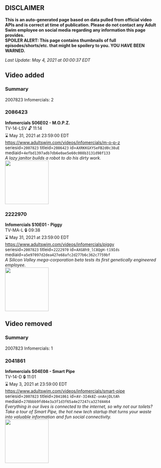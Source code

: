 ## DISCLAIMER
**This is an auto-generated page based on data pulled from official video APIs and is correct at time of publication. Please do not contact any Adult Swim employee on social media regarding any information this page provides.**  
**SPOILER ALERT: This page contains thumbnails of full episodes/shorts/etc. that might be spoilery to you. YOU HAVE BEEN WARNED.**  

_Last Update: May 4, 2021 at 00:00:37 EDT_
## Video added
### Summary
2007823 Infomercials: 2  
### 2086423
**Infomercials S06E02 - M.O.P.Z.**  
TV-14-LSV 🔓 11:14  
⌛ May 31, 2021 at 23:59:00 EDT  
https://www.adultswim.com/videos/infomercials/m-o-p-z  
seriesid=`2007823` titleid=`2086423` id=`AXRKKGXYSeFB2d0c38uE` mediaid=`4efbd1397adb7db6e0ae5e60c008b3131d98f133`  
_A lazy janitor builds a robot to do his dirty work._  
<a href="https://media.cdn.adultswim.com/uploads/20200902/thumbnails/2_20921511189-infomercials_mopz_1.jpg"><img src="https://media.cdn.adultswim.com/uploads/20200902/thumbnails/2_20921511189-infomercials_mopz_1.jpg" height="144px" /></a>
### 2222970
**Infomercials S10E01 - Piggy**  
TV-MA-L 🔒 09:38  
⌛ May 31, 2021 at 23:59:00 EDT  
https://www.adultswim.com/videos/infomercials/piggy  
seriesid=`2007823` titleid=`2222970` id=`AXG8h9_lC8QgH-t19Ids` mediaid=`a5e97097d2dea427e68afc2d277b6c362c7759bf`  
_A Silicon Valley mega-corporation beta tests its first genetically engineered employee._  
<a href="https://media.cdn.adultswim.com/uploads/20200428/thumbnails/2_204281238546-infomercials_Piggy_dup-20200408.jpg"><img src="https://media.cdn.adultswim.com/uploads/20200428/thumbnails/2_204281238546-infomercials_Piggy_dup-20200408.jpg" height="144px" /></a>
## Video removed
### Summary
2007823 Infomercials: 1  
### 2041861
**Infomercials S04E08 - Smart Pipe**  
TV-14-D 🔒 11:01  
⌛ May 3, 2021 at 23:59:00 EDT  
https://www.adultswim.com/videos/infomercials/smart-pipe  
seriesid=`2007823` titleid=`2041861` id=`AV-3I4k8Z-onAnjDLtAh` mediaid=`278bbb9fd04e3a3f1d3f65a4e27247ca327d4464`  
_Everything in our lives is connected to the internet, so why not our toilets? Take a tour of Smart Pipe, the hot new tech startup that turns your waste into valuable information and fun social connectivity._  
<a href="https://i.cdn.turner.com/adultswim/big/image-upload/thumbnails/thumb-2_image-15150982592352.jpg"><img src="https://i.cdn.turner.com/adultswim/big/image-upload/thumbnails/thumb-2_image-15150982592352.jpg" height="144px" /></a>
